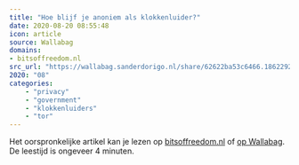 ```yaml
---
title: "Hoe blijf je anoniem als klokkenluider?"
date: 2020-08-20 08:55:48
icon: article
source: Wallabag
domains:
- bitsoffreedom.nl
src_url: "https://wallabag.sanderdorigo.nl/share/62622ba53c6466.18622928"
2020: "08"
categories:
    - "privacy"
    - "government"
    - "klokkenluiders"
    - "tor"
---
```

Het oorspronkelijke artikel kan je lezen op [bitsoffreedom.nl](https://www.bitsoffreedom.nl/2019/10/31/hoe-blijf-je-anoniem-als-klokkenluider/) of [op Wallabag](https://wallabag.sanderdorigo.nl/share/62622ba53c6466.18622928). De leestijd is ongeveer 4 minuten.